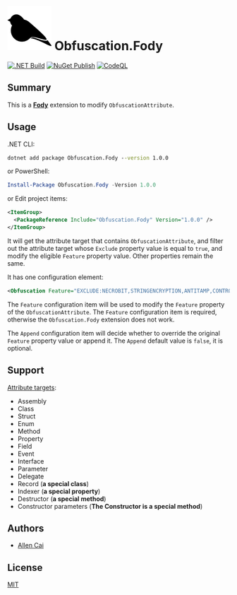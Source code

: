 # ![Obfuscation.Fody](https://github.com/VAllens/Obfuscation.Fody/raw/main/fody.png) Obfuscation.Fody

[![.NET Build](https://github.com/VAllens/Obfuscation.Fody/actions/workflows/build.yml/badge.svg?branch=develop&event=push)](https://github.com/VAllens/Obfuscation.Fody/actions/workflows/build.yml)
[![NuGet Publish](https://github.com/VAllens/Obfuscation.Fody/actions/workflows/publish.yml/badge.svg?branch=main&event=pull_request)](https://github.com/VAllens/Obfuscation.Fody/actions/workflows/publish.yml)
[![CodeQL](https://github.com/VAllens/Obfuscation.Fody/actions/workflows/codeql-analysis.yml/badge.svg?branch=develop&event=push)](https://github.com/VAllens/Obfuscation.Fody/actions/workflows/codeql-analysis.yml)

## Summary

This is a **[Fody](https://github.com/Fody/Fody)** extension to modify `ObfuscationAttribute`.

## Usage

.NET CLI:

```cmd
dotnet add package Obfuscation.Fody --version 1.0.0
```

or PowerShell:

```powershell
Install-Package Obfuscation.Fody -Version 1.0.0
```

or Edit project items:

```xml
<ItemGroup>
  <PackageReference Include="Obfuscation.Fody" Version="1.0.0" />
</ItemGroup>
```

It will get the attribute target that contains `ObfuscationAttribute`, and filter out the attribute target whose `Exclude` property value is equal to `true`, and modify the eligible `Feature` property value. Other properties remain the same.

It has one configuration element:

```xml
<Obfuscation Feature="EXCLUDE:NECROBIT,STRINGENCRYPTION,ANTITAMP,CONTROLFLOW,SNREMOVAL;INCLUDE:OBFUSCATION" Append="true" />
```

The `Feature` configuration item will be used to modify the `Feature` property of the `ObfuscationAttribute`.
The `Feature` configuration item is required, otherwise the `Obfuscation.Fody` extension does not work.

The `Append` configuration item will decide whether to override the original `Feature` property value or append it.
The `Append` default value is `false`, it is optional.

## Support

[Attribute targets](https://docs.microsoft.com/en-us/dotnet/api/system.attributetargets):

- Assembly
- Class
- Struct
- Enum
- Method
- Property
- Field
- Event
- Interface
- Parameter
- Delegate
- Record (**a special class**)
- Indexer (**a special property**)
- Destructor (**a special method**)
- Constructor parameters (**The Constructor is a special method**)

## Authors

- [Allen Cai](https://github.com/VAllens)

## License

[MIT](LICENSE)